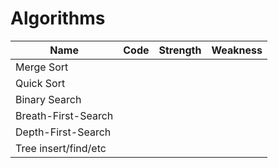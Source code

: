 # Algorithms
|Name|Code|Strength|Weakness|
|--|--|--|--|
|Merge Sort||||
|Quick Sort||||
|Binary Search||||
|Breath-First-Search||||
|Depth-First-Search||||
|Tree insert/find/etc||||